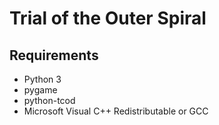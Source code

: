 # Trial of the Outer Spiral

## Requirements
  * Python 3
  * pygame
  * python-tcod
  * Microsoft Visual C++ Redistributable or GCC
  
